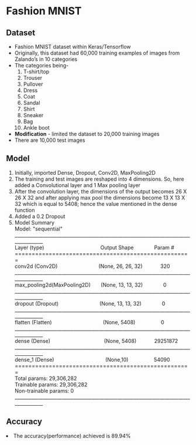 ﻿﻿<h1>Fashion MNIST</h1>
<h2> Dataset </h2>
<ul type = "disc">
<li> Fashion MNIST dataset within Keras/Tensorflow </li>
<li> Originally, this dataset had 60,000 training examples of images from Zalando’s in 10 categories </li>
<li> The categories being- 
	<ol type="1">
	<li>T-shirt/top</li>
	<li>Trouser</li>
	<li>Pullover</li>
	<li>Dress</li>
	<li>Coat</li>
	<li>Sandal</li>
	<li>Shirt</li>
	<li>Sneaker</li>
	<li>Bag</li>
	<li>Ankle boot</li>
	</ol>
<li><b>Modification</b> - limited the dataset to 20,000 training images</li>
<li> There are 10,000 test images </li>
</ul>
<h2>Model</h2>
<ol type="1">
<li>Initially, imported Dense, Dropout, Conv2D, MaxPooling2D</li>
<li>The training and test images are reshaped into 4 dimensions. So, here added a Convolutional layer and 1 Max pooling layer</li>
<li>After the convolution layer, the dimensions of the output becomes 26 X 26 X 32 and after applying max pool the dimensions become 13 X 13 X 32 which is equal to 5408; hence the value mentioned in the dense function</li>
<li>Added a 0.2 Dropout</li>
<li> Model Summary</li>	
Model: "sequential"<br>
_______________________________________________________________________________________<br>
Layer (type)&emsp;&emsp;&emsp;&emsp;&emsp;&emsp;&emsp;&emsp;&emsp;&emsp;&emsp;Output Shape&emsp;&emsp;&emsp;&emsp;Param #   <br>
====================================================<br>
conv2d (Conv2D)&emsp;&emsp;&emsp;&emsp;&emsp;&emsp;&emsp;&emsp;(None, 26, 26, 32)&emsp;&emsp;&emsp;&ensp;320       <br>
_______________________________________________________________________________________<br>
max_pooling2d(MaxPooling2D)&emsp;&emsp;(None, 13, 13, 32)&emsp;&emsp;&emsp;&ensp;&ensp;0<br>
_______________________________________________________________________________________<br>
dropout (Dropout)&emsp;&emsp;&emsp;&emsp;&emsp;&emsp;&emsp;&emsp;(None, 13, 13, 32)&emsp;&emsp;&emsp;&emsp;0<br>
_______________________________________________________________________________________<br>
flatten (Flatten)&emsp;&emsp;&emsp;&emsp;&emsp;&emsp;&emsp;&emsp;&emsp;&emsp;(None, 5408)&emsp;&emsp;&emsp;&emsp;&emsp;0<br>
_______________________________________________________________________________________<br>
dense (Dense)&emsp;&emsp;&emsp;&emsp;&emsp;&ensp;&emsp;&emsp;&emsp;&emsp;&emsp;(None, 5408)&emsp;&emsp;&emsp;&ensp;29251872  <br>
_______________________________________________________________________________________<br>
dense_1 (Dense)&emsp;&emsp;&emsp;&emsp;&emsp;&emsp;&emsp;&emsp;&emsp;&emsp;(None,10)&emsp;&emsp;&emsp;&emsp;&emsp;54090     <br>
====================================================<br>
Total params: 29,306,282<br>
Trainable params: 29,306,282<br>
Non-trainable params: 0<br>
_______________________________________________________________________________________
</ol>
<h2> Accuracy </h2>
<li>The accuracy(performance) achieved  is 89.94%</li>
